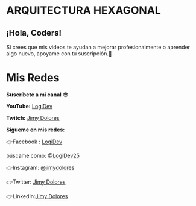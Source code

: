 # ARQUITECTURA HEXAGONAL

## ¡Hola, Coders!

Si crees que mis videos te ayudan a mejorar profesionalmente o aprender algo nuevo, apoyame con tu suscripción.🤗

# Mis Redes

**Suscríbete a mi canal** 😎

**YouTube:** [LogiDev](https://www.youtube.com/@LogiDev)

**Twitch:** [Jimy Dolores](https://www.twitch.tv/jimydolores)

**Sígueme en mis redes:**

👉Facebook : [LogiDev](https://facebook.com/LogiDev25)

búscame como: [@LogiDev25](https://facebook.com/LogiDev25)

👉Instagram: [@jimydolores](https://instagram.com/jimydolores/)

👉Twitter: [Jimy Dolores](https://twitter.com/jimydolores)

👉LinkedIn:[Jimy Dolores](https://linkedin.com/in/jimyhuachodolores/)
